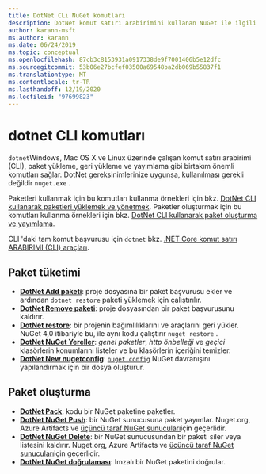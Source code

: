 ```yaml
---
title: DotNet CLı NuGet komutları
description: DotNet komut satırı arabirimini kullanan NuGet ile ilgili komutlar için kısa bir başvuru.
author: karann-msft
ms.author: karann
ms.date: 06/24/2019
ms.topic: conceptual
ms.openlocfilehash: 87cb3c8153931a0917338de9f7001406b5e12dfc
ms.sourcegitcommit: 53b06e27bcfef03500a69548ba2db069b55837f1
ms.translationtype: MT
ms.contentlocale: tr-TR
ms.lasthandoff: 12/19/2020
ms.locfileid: "97699823"
---
```

# <a name="dotnet-cli-commands"></a>dotnet CLI komutları

`dotnet`Windows, Mac OS X ve Linux üzerinde çalışan komut satırı arabirimi (CLI), paket yükleme, geri yükleme ve yayımlama gibi birtakım önemli komutları sağlar. DotNet gereksinimlerinize uygunsa, kullanılması gerekli değildir `nuget.exe` .

Paketleri kullanmak için bu komutları kullanma örnekleri için bkz. [DotNet CLI kullanarak paketleri yüklemek ve yönetmek](../consume-packages/install-use-packages-dotnet-cli.md). Paketler oluşturmak için bu komutları kullanma örnekleri için bkz. [DotNet CLI kullanarak paket oluşturma ve yayımlama](../quickstart/create-and-publish-a-package-using-the-dotnet-cli.md).

CLI 'daki tam komut başvurusu için `dotnet` bkz. [.NET Core komut satırı ARABIRIMI (CLI) araçları](/dotnet/core/tools/?tabs=netcore2x).

## <a name="package-consumption"></a>Paket tüketimi

- [**DotNet Add paketi**](/dotnet/core/tools/dotnet-add-package): proje dosyasına bir paket başvurusu ekler ve ardından `dotnet restore` paketi yüklemek için çalıştırılır.
- [**DotNet Remove paketi**](/dotnet/core/tools/dotnet-remove-package): proje dosyasından bir paket başvurusunu kaldırır.
- [**DotNet restore**](/dotnet/core/tools/dotnet-restore?tabs=netcore2x): bir projenin bağımlılıklarını ve araçlarını geri yükler. NuGet 4,0 itibariyle bu, ile aynı kodu çalıştırır `nuget restore` .
- [**DotNet NuGet Yereller**](/dotnet/core/tools/dotnet-nuget-locals): *genel paketler*, *http önbelleği* ve *geçici* klasörlerin konumlarını listeler ve bu klasörlerin içeriğini temizler.
- [**DotNet New nugetconfig**](/dotnet/core/tools/dotnet-new): [`nuget.config`](../reference/nuget-config-file.md) NuGet davranışını yapılandırmak için bir dosya oluşturur.

## <a name="package-creation"></a>Paket oluşturma

- [**DotNet Pack**](/dotnet/core/tools/dotnet-pack?tabs=netcore2x): kodu bir NuGet paketine paketler.
- [**DotNet NuGet Push**](/dotnet/core/tools/dotnet-nuget-push): bir NuGet sunucusuna paket yayımlar. Nuget.org, Azure Artifacts ve [üçüncü taraf NuGet sunucuları](../hosting-packages/overview.md)için geçerlidir.
- [**DotNet NuGet Delete**](/dotnet/core/tools/dotnet-nuget-delete): bir NuGet sunucusundan bir paketi siler veya listesini kaldırır. Nuget.org, Azure Artifacts ve [üçüncü taraf NuGet sunucuları](../hosting-packages/overview.md)için geçerlidir.
- [**DotNet NuGet doğrulaması**](/dotnet/core/tools/dotnet-nuget-verify): Imzalı bir NuGet paketini doğrular.
